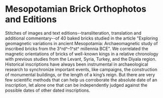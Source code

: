 # Mesopotamian Brick Orthophotos and Editions 
Stitches of images and text editions--transliteration, translation and additional commentary--of 40 baked bricks studied in the article "Exploring geomagnetic variations in ancient Mesopotamia: Archaeomagnetic study of inscribed bricks from the 3^rd^–1^st^ millennia BCE". We correlated the magnetic orientations of bricks of well-known kings in a relative chronology with previous studies from the Levant, Syria, Turkey, and the Diyala region. Historical inscriptions have always been instrumental in archaeological research to synchronize important events, like campaigns, the construction of monumental buildings, or the length of a king’s reign. But there are very few scientific methods that can help us corroborate the absolute date of an inscription, let alone one that can be independently judged against the possible dates of other dated inscriptions.
